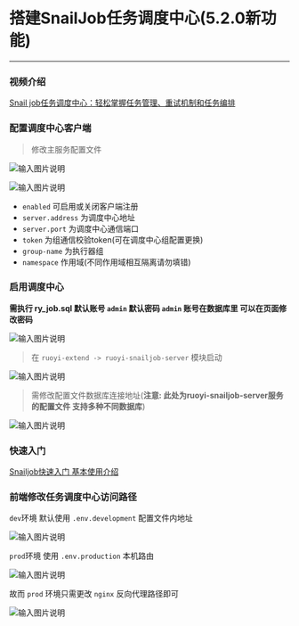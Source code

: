 # 搭建SnailJob任务调度中心(5.2.0新功能)
- - -

### 视频介绍

[Snail job任务调度中心：轻松掌握任务管理、重试机制和任务编排](https://www.bilibili.com/video/BV19i421m7GL/)

### 配置调度中心客户端
> 修改主服务配置文件
>

![输入图片说明](https://foruda.gitee.com/images/1687656939847353725/951c1af7_1766278.png "屏幕截图")

![输入图片说明](https://foruda.gitee.com/images/1716174758437043952/de28db71_1766278.png "屏幕截图")

* `enabled` 可启用或关闭客户端注册
* `server.address` 为调度中心地址
* `server.port` 为调度中心通信端口
* `token` 为组通信校验token(可在调度中心组配置更换)
* `group-name` 为执行器组
* `namespace` 作用域(不同作用域相互隔离请勿填错)

### 启用调度中心
**需执行 ry_job.sql 默认账号 `admin` 默认密码 `admin` 账号在数据库里 可以在页面修改密码**
<br>

![输入图片说明](https://foruda.gitee.com/images/1726801238503062021/a030616f_1766278.png "屏幕截图")

> 在 `ruoyi-extend -> ruoyi-snailjob-server` 模块启动
>
![输入图片说明](https://foruda.gitee.com/images/1716174842485474283/78cec86d_1766278.png "屏幕截图")

> 需修改配置文件数据库连接地址(**注意: 此处为ruoyi-snailjob-server服务的配置文件 支持多种不同数据库**)
>
![输入图片说明](https://foruda.gitee.com/images/1714356048711590477/13289085_1766278.png "屏幕截图")

### 快速入门

[Snailjob快速入门 基本使用介绍](https://juejin.cn/post/7412955032092442675)

### 前端修改任务调度中心访问路径
`dev`环境 默认使用 `.env.development` 配置文件内地址

![输入图片说明](https://foruda.gitee.com/images/1716174933143893408/58d47bbc_1766278.png "屏幕截图")

`prod`环境 使用 `.env.production` 本机路由

![输入图片说明](https://foruda.gitee.com/images/1716174973454805690/0d6f20fb_1766278.png "屏幕截图")

故而 `prod` 环境只需更改 `nginx` 反向代理路径即可

![输入图片说明](https://foruda.gitee.com/images/1716174998979181179/2f9e4e4a_1766278.png "屏幕截图")